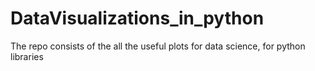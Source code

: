 # DataVisualizations_in_python
The repo consists of the all the useful plots for data science, for python libraries
